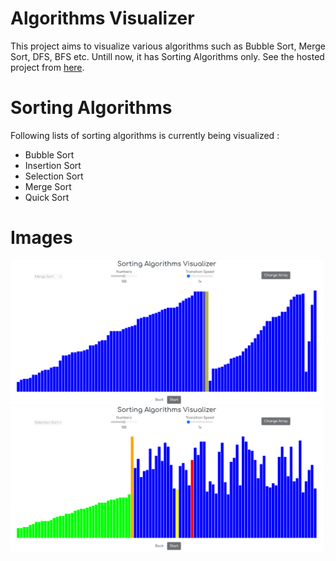 # Algorithms Visualizer
This project aims to visualize various algorithms such as Bubble Sort, Merge Sort, DFS, BFS etc.
Untill now, it has Sorting Algorithms only.
See the hosted project from [here](https://whohet.github.io/Algorithms-Visualizer/).
# Sorting Algorithms

Following lists of sorting algorithms is currently being visualized : 

 - Bubble Sort
 - Insertion Sort
 - Selection Sort
 - Merge Sort
 - Quick Sort

# Images
<img src="images/ss1.png" alt="ScreenShot1" width="500">
<img src="images/ss2.png" alt="ScreenShot2" width="500">

